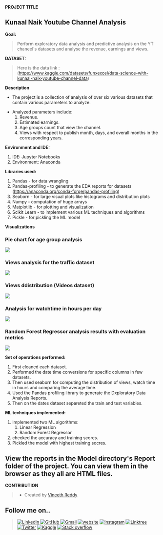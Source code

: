 **PROJECT TITLE**

## Kunaal Naik Youtube Channel Analysis

**Goal:**
>Perform exploratory data analysis and predictive analysis on the YT chaneel's datasets and analyse the revenue, earnings and views.

**DATASET:**
>Here is the data link : (https://www.kaggle.com/datasets/funxexcel/data-science-with-kunaal-naik-youtube-channel-data)

**Description**

* The project is a collection of analysis of over six various datasets that contain various parameters to analyze.
- Analyzed parameters include:
    1. Revenue.
    2. Estimated earnings.
    3. Age groups count that view the channel.
    4. Views with respect to publish month, days, and overall months in the corresponding years.

**Environment and IDE:**
1. IDE: Jupyter Notebooks
2. Environment: Anaconda

**Libraries used:**
1. Pandas - for data wrangling
2. Pandas-profiling - to generate the EDA reports for datasets (https://anaconda.org/conda-forge/pandas-profiling)
3. Seaborn - for large visual plots like histograms and distribution plots
4. Numpy - computation of huge arrays
5. Matplotlib - for plotting and visualization
6. Scikit Learn - to implement various ML techniques and algorithms 
7. Pickle - for pickling the ML model

**Visualizations**

### Pie chart for age group analysis
<img src = "https://github.com/VineethReddy1997/ML-World/blob/master/Kunaal%20Naik%20YT%20Channel%20Analysis/Images/Age%20Groups%20viewing%20the%20channel%20videos%20-%20Age%20Group%20dataset.png"/>

### Views analysis for the traffic dataset
<img src = "https://github.com/VineethReddy1997/ML-World/blob/master/Kunaal%20Naik%20YT%20Channel%20Analysis/Images/Views%20distribution%20(traffic%20dataset).png"/>

### Views ddistribution (Videos dataset)
<img src = "https://github.com/VineethReddy1997/ML-World/blob/master/Kunaal%20Naik%20YT%20Channel%20Analysis/Images/Views%20distribution%20-%20video%20dataset.png"/>

### Analysis for watchtime in hours per day
<img src = "https://github.com/VineethReddy1997/ML-World/blob/master/Kunaal%20Naik%20YT%20Channel%20Analysis/Images/Watch%20in%20hours%20per%20day%20-%20dates%20dataset.png"/>

### Random Forest Regressor analysis results with evaluation metrics
<img src = "https://github.com/VineethReddy1997/ML-World/blob/master/Kunaal%20Naik%20YT%20Channel%20Analysis/Images/Decision%20tree%20regressor%20implementation%20with%20evaluation%20metrics.png"/>




**Set of operations performed:**
1. First cleaned each dataset.
2. Performed the date time conversions for specific columns in few datasets.
3. Then used seaborn for computing the distribution of views, watch time in hours and comparing the average time.
4. Used the Pandas profiling library to generate the Dxploratory Data Analysis Reports.
5. Then on the dates dataset separeted the train and test variables.

**ML techniques implemented:**
1. Implemented two ML algorithms:
      1. Linear Regression
      2. Random Forest Regressor
2. checked the accuracy and training scores.
3. Pickled the model with highest training socres.

## View the reports in the Model directory's Report folder of the project. You can view them in the browser as they all are HTML files.


**CONTRIBUTION**

>- Created by [Vineeth Reddy](https://linktr.ee/vineethreddy1997)

## Follow me on..
>[![LinkedIn](https://img.shields.io/badge/linkedin-%230077B5.svg?style=for-the-badge&logo=linkedin&logoColor=white)](https://www.linkedin.com/in/vineethreddy1997/)
[![GitHub](https://img.shields.io/badge/github-%23121011.svg?style=for-the-badge&logo=github&logoColor=white)](https://github.com/VineethReddy1997)
[![Gmail](https://img.shields.io/badge/Gmail-D14836?style=for-the-badge&logo=gmail&logoColor=white)](mailto:vineethreddywithds@gmail.com)
[![website](https://img.shields.io/badge/website-000000?style=for-the-badge&logo=About.me&logoColor=white)](https://vineethdata.github.io/)
[![Instagram](https://img.shields.io/badge/Instagram-E4405F?style=for-the-badge&logo=instagram&logoColor=white)](https://www.instagram.com/vineeth_reddy_2426/)
[![Linktree](https://img.shields.io/badge/linktree-39E09B?style=for-the-badge&logo=linktree&logoColor=white)](https://linktr.ee/vineethreddy1997)
[![Twitter](https://img.shields.io/badge/Twitter-1DA1F2?style=for-the-badge&logo=twitter&logoColor=white)](https://twitter.com/gangulavineeth1)
[![Kaggle](https://img.shields.io/badge/Kaggle-20BEFF?style=for-the-badge&logo=Kaggle&logoColor=white)](https://www.kaggle.com/vineethreddygangula)
[![Stack overflow](https://img.shields.io/badge/Stack_Overflow-FE7A16?style=for-the-badge&logo=stack-overflow&logoColor=white)](https://stackoverflow.com/users/18168904/vineeth-reddy-gangula)

